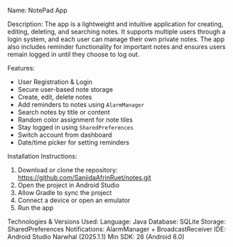 Name: NotePad App

Description: The app is a lightweight and intuitive application for creating, editing, deleting, and
searching notes. It supports multiple users through a login system, and each user can manage
their own private notes. The app also includes reminder functionality for important notes and
ensures users remain logged in until they choose to log out.

Features:
- User Registration & Login
- Secure user-based note storage
- Create, edit, delete notes
- Add reminders to notes using `AlarmManager`
- Search notes by title or content
- Random color assignment for note tiles
- Stay logged in using `SharedPreferences`
- Switch account from dashboard
- Date/time picker for setting reminders

Installation Instructions:
1. Download or clone the repository: https://github.com/SanjidaAfrinRuet/notes.git
2. Open the project in Android Studio
3. Allow Gradle to sync the project
4. Connect a device or open an emulator
5. Run the app

Technologies & Versions Used:
Language: Java
Database: SQLite
Storage: SharedPreferences
Notifications: AlarmManager + BroadcastReceiver
IDE: Android Studio Narwhal (2025.1.1)
Min SDK: 26 (Android 8.0)
